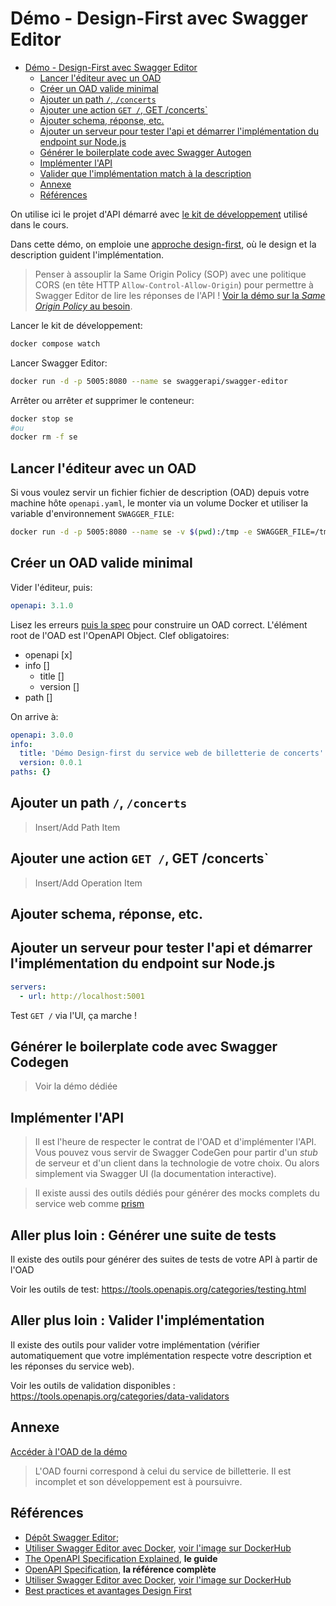 # Démo - Design-First avec Swagger Editor

- [Démo - Design-First avec Swagger Editor](#démo---design-first-avec-swagger-editor)
  - [Lancer l'éditeur avec un OAD](#lancer-léditeur-avec-un-oad)
  - [Créer un OAD valide minimal](#créer-un-oad-valide-minimal)
  - [Ajouter un path `/`, `/concerts`](#ajouter-un-path--concerts)
  - [Ajouter une action `GET /`, GET /concerts\`](#ajouter-une-action-get--get-concerts)
  - [Ajouter schema, réponse, etc.](#ajouter-schema-réponse-etc)
  - [Ajouter un serveur pour tester l'api et démarrer l'implémentation du endpoint sur Node.js](#ajouter-un-serveur-pour-tester-lapi-et-démarrer-limplémentation-du-endpoint-sur-nodejs)
  - [Générer le boilerplate code avec Swagger Autogen](#générer-le-boilerplate-code-avec-swagger-autogen)
  - [Implémenter l'API](#implémenter-lapi)
  - [Valider que l'implémentation match à la description](#valider-que-limplémentation-match-à-la-description)
  - [Annexe](#annexe)
  - [Références](#références)


On utilise ici le projet d'API démarré avec [le kit de développement](https://github.com/paul-schuhm/starterpack-api-nodejs) utilisé dans le cours.

Dans cette démo, on emploie une [approche design-first](https://learn.openapis.org/best-practices.html#use-a-design-first-approach), où le design et la description guident l'implémentation.

> Penser à assouplir la Same Origin Policy (SOP) avec une politique CORS (en tête HTTP `Allow-Control-Allow-Origin`) pour permettre à Swagger Editor de lire les réponses de l'API ! [Voir la démo sur la *Same Origin Policy* au besoin](https://github.com/paul-schuhm/demo-same-origin-policy).

Lancer le kit de développement:

~~~bash
docker compose watch
~~~

Lancer Swagger Editor:

~~~bash
docker run -d -p 5005:8080 --name se swaggerapi/swagger-editor
~~~

Arrêter ou arrêter *et* supprimer le conteneur:

~~~bash
docker stop se
#ou
docker rm -f se
~~~

<!-- 
Problèmes rencontrés:

* Serveur enregistré dans Swagger Editor : 
- url est incorrecte dans l'interface. Swagger Editor fabrique une URL relative, en prefixant par son url => Mettre le schéma [x]
- Impossible de contacter le conteneur Node contenant l'API (starter) depuis le conteneur Swagger Editor. Si je lance un shell sur le conteneur de swagger editor => Normal, localhost pointe sur le conteneur lui même. La solution la plus simple est d'ajouter le conteneur se sur le réseau du projet [x]
- Impossible de demander au Swagger Editor de résoudre le nom du conteneur (en IP). Pourtant sur le conteneur se: curl demo-rest-api-api:3000 fonctionne... => Le pb c'est la politique CORS ! C'est pour ce que ca marche avec cURL, cURL n'a pas d'origine, Swagger Editor si ! Non ça marche pas quand meme, meme avec CORS adaptée... []
 -->

## Lancer l'éditeur avec un OAD

Si vous voulez servir un fichier fichier de description (OAD) depuis votre machine hôte `openapi.yaml`, le monter via un volume Docker et utiliser la variable d'environnement `SWAGGER_FILE`:

~~~bash
docker run -d -p 5005:8080 --name se -v $(pwd):/tmp -e SWAGGER_FILE=/tmp/openapi.yaml swaggerapi/swagger-editor
~~~

## Créer un OAD valide minimal

Vider l'éditeur, puis:

~~~yaml
openapi: 3.1.0
~~~

Lisez les erreurs [puis la spec](https://swagger.io/specification/v3/) pour construire un OAD correct. L'élément root de l'OAD est l'OpenAPI Object. Clef obligatoires:

- openapi [x]
- info []
  - title []
  - version []
- path []

On arrive à:

~~~yaml
openapi: 3.0.0
info:
  title: 'Démo Design-first du service web de billetterie de concerts'
  version: 0.0.1
paths: {}
~~~

## Ajouter un path `/`, `/concerts`

> Insert/Add Path Item

## Ajouter une action `GET /`, GET /concerts`

> Insert/Add Operation Item

## Ajouter schema, réponse, etc.


## Ajouter un serveur pour tester l'api et démarrer l'implémentation du endpoint sur Node.js


~~~yaml
servers:
  - url: http://localhost:5001
~~~

Test `GET /` via l'UI, ça marche ! 

## Générer le boilerplate code avec Swagger Codegen

> Voir la démo dédiée

## Implémenter l'API

> Il est l'heure de respecter le contrat de l'OAD et d'implémenter l'API. Vous pouvez vous servir de Swagger CodeGen pour partir d'un *stub* de serveur et d'un client dans la technologie de votre choix. Ou alors simplement via Swagger UI (la documentation interactive).

> Il existe aussi des outils dédiés pour générer des mocks complets du service web comme [prism](https://github.com/stoplightio/prism)

## Aller plus loin : Générer une suite de tests

Il existe des outils pour générer des suites de tests de votre API à partir de l'OAD

Voir les outils de test: https://tools.openapis.org/categories/testing.html

## Aller plus loin : Valider l'implémentation

Il existe des outils pour valider votre implémentation (vérifier automatiquement que votre implémentation respecte votre description et les réponses du service web).

Voir les outils de validation disponibles : https://tools.openapis.org/categories/data-validators

## Annexe

[Accéder à l'OAD de la démo](./oad.yaml)

> L'OAD fourni correspond à celui du service de billetterie. Il est incomplet et son développement est à poursuivre.

## Références

- [Dépôt Swagger Editor](https://github.com/swagger-api/swagger-editor);
- [Utiliser Swagger Editor avec Docker](https://github.com/swagger-api/swagger-editor?tab=readme-ov-file#docker), [voir l'image sur DockerHub](https://hub.docker.com/r/swaggerapi/swagger-editor/)
- [The OpenAPI Specification Explained](https://learn.openapis.org/specification/), **le guide**
- [OpenAPI Specification](https://spec.openapis.org/oas/v3.1.0#openapi-specification), **la référence complète**
- [Utiliser Swagger Editor avec Docker](https://github.com/swagger-api/swagger-editor?tab=readme-ov-file#docker), [voir l'image sur DockerHub](https://hub.docker.com/r/swaggerapi/swagger-editor/)
- [Best practices et avantages Design First](https://learn.openapis.org/best-practices.html#use-a-design-first-approach)
